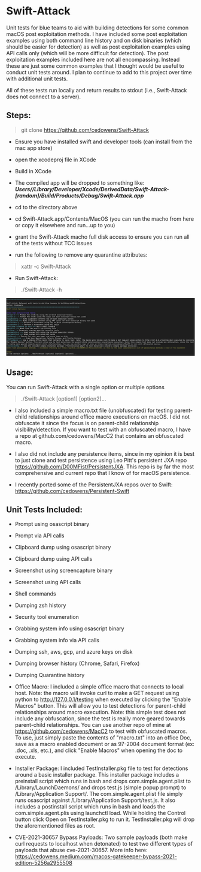 # Swift-Attack
Unit tests for blue teams to aid with building detections for some common macOS post exploitation methods. I have included some post exploitation examples using both command line history and on disk binaries (which should be easier for detection) as well as post exploitation examples using API calls only (which will be more difficult for detection). The post exploitation examples included here are not all encompassing. Instead these are just some common examples that I thought would be useful to conduct unit tests around. I plan to continue to add to this project over time with additional unit tests.

All of these tests run locally and return results to stdout (i.e., Swift-Attack does not connect to a server). 

## Steps:
> git clone https://github.com/cedowens/Swift-Attack

- Ensure you have installed swift and developer tools (can install from the mac app store)

- open the xcodeproj file in XCode

- Build in XCode

- The compiled app will be dropped to something like: ***Users/<username>/Library/Developer/Xcode/DerivedData/Swift-Attack-[random]/Build/Products/Debug/Swift-Attack.app***

- cd to the directory above

- cd Swift-Attack.app/Contents/MacOS (you can run the macho from here or copy it elsewhere and run...up to you)

- grant the Swift-Attack macho full disk access to ensure you can run all of the tests without TCC issues

- run the following to remove any quarantine attributes:

> xattr -c Swift-Attack 

- Run Swift-Attack:

> ./Swift-Attack -h 

![Image](swiftattack.png)

## Usage:

You can run Swift-Attack with a single option or multiple options

> ./Swift-Attack [option1] [option2]...

- I also included a simple macro.txt file (unobfuscated) for testing parent-child relationships around office macro executions on macOS. I did not obfuscate it since the focus is on parent-child relationship visibility/detection. If you want to test with an obfuscated macro, I have a repo at github.com/cedowens/MacC2 that contains an obfuscated macro.

- I also did not include any persistence items, since in my opinion it is best to just clone and test persistence using Leo Pitt's persistent JXA repo https://github.com/D00MFist/PersistentJXA. This repo is by far the most comprehensive and current repo that I know of for macOS persistence.

- I recently ported some of the PersistentJXA repos over to Swift: https://github.com/cedowens/Persistent-Swift

## Unit Tests Included:

- Prompt using osascript binary

- Prompt via API calls

- Clipboard dump using osascript binary 

- Clipboard dump using API calls

- Screenshot using screencapture binary

- Screenshot using API calls

- Shell commands

- Dumping zsh history

- Security tool enumeration

- Grabbing system info using osascript binary

- Grabbing system info via API calls

- Dumping ssh, aws, gcp, and azure keys on disk

- Dumping browser history (Chrome, Safari, Firefox)

- Dumping Quarantine history

- Office Macro: I included a simple office macro that connects to local host. Note: the macro will invoke curl to make a GET request using python to http://127.0.0.1/testing when executed by clicking the "Enable Macros" button. This will allow you to test detections for parent-child relationships around macro execution. Note: this simple test does not include any obfuscation, since the test is really more geared towards parent-child relationships. You can use another repo of mine at https://github.com/cedowens/MacC2 to test with obfuscated macros. To use, just simply paste the contents of "macro.txt" into an office Doc, save as a macro enabled document or as 97-2004 document format (ex: .doc, .xls, etc.), and click "Enable Macros" when opening the doc to execute.

- Installer Package: I included TestInstaller.pkg file to test for detections around a basic installer package. This installer package includes a preinstall script which runs in bash and drops com.simple.agent.plist to /Library/LaunchDaemons/ and drops test.js (simple popup prompt) to /Library/Application Support/. The com.simple.agent.plist file simply runs osascript against /Library/Application Support/test.js. It also includes a postinstall script which runs in bash and loads the com.simple.agent.plis using launchctl load. While holding the Control button click Open on TestInstaller.pkg to run it. TestInstaller.pkg will drop the aforementioned files as root.

- CVE-2021-30657 Bypass Payloads: Two sample payloads (both make curl requests to localhost when detonated) to test two different types of payloads that abuse cve-2021-30657. More info here: https://cedowens.medium.com/macos-gatekeeper-bypass-2021-edition-5256a2955508

